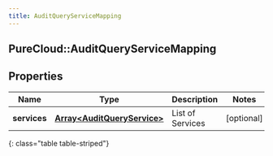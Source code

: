 ```yaml
---
title: AuditQueryServiceMapping
---
```

## PureCloud::AuditQueryServiceMapping

## Properties

|Name | Type | Description | Notes|
|------------ | ------------- | ------------- | -------------|
| **services** | [**Array&lt;AuditQueryService&gt;**](AuditQueryService.html) | List of Services | [optional] |
{: class="table table-striped"}


